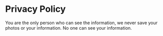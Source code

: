 # Privacy Policy

You are the only person who can see the information, we never save your photos or your information. No one can see your information. 
